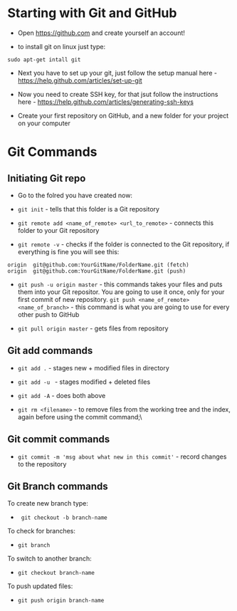# Starting with Git and GitHub

* Open https://github.com and create yourself an account!

* to install git on linux just type:
```
sudo apt-get intall git
```
* Next you have to set up your git, just follow the setup manual here - https://help.github.com/articles/set-up-git

* Now you need to create SSH key, for that jsut follow the instructions here - https://help.github.com/articles/generating-ssh-keys

* Create your first repository on GitHub, and a new folder for your project on your computer

# Git Commands

## Initiating Git repo
* Go to the folred you have created now:

* ```git init``` - tells that this folder is a Git repository

* ```git remote add <name_of_remote> <url_to_remote>``` - connects this folder to your Git repository

* ```git remote -v``` - checks if the folder is connected to the Git repository, if everything is fine you will see this:
```
origin  git@github.com:YourGitName/FolderName.git (fetch)
origin  git@github.com:YourGitName/FolderName.git (push)
```

* ```git push -u origin master``` - this commands takes your files and puts them into your Git repositor. You are going to use it once, only for your first commit of new repository.
```git push <name_of_remote> <name_of_branch>``` - this command is what you are going to use for every other push to GitHub

* ```git pull origin master``` - gets files from repository

## Git add commands
* ```git add .``` - stages new + modified files in directory

* ```git add -u ``` - stages modified + deleted files

* ```git add -A``` - does both above

* ```git rm <filename>``` - to remove files from the working tree and the index, again before using the commit command;\

## Git commit commands

* ```git commit -m 'msg about what new in this commit'``` - record changes to the repository

## Git Branch commands

To create new branch type:
* ``` git checkout -b branch-name```

To check for branches:
* ```git branch```

To switch to another branch:
* ```git checkout branch-name```

To push updated files:
* ```git push origin branch-name```
